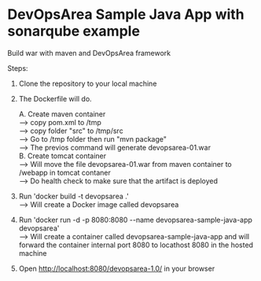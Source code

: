 # DevOpsArea Sample Java App with sonarqube example
Build war with maven and DevOpsArea framework

Steps:

1. Clone the repository to your local machine
2. The Dockerfile will do.

   A. Create maven container <br />
      --> copy pom.xml to /tmp <br />
      --> copy folder "src" to /tmp/src <br />
      --> Go to /tmp folder then run "mvn package"<br />
      --> The previos command will generate devopsarea-01.war<br />
   B. Create tomcat container<br />
      --> Will move the file devopsarea-01.war from maven container to /webapp in tomcat contaner<br />
      --> Do health check to make sure that the artifact is deployed

3. Run 'docker build -t devopsarea .' <br />
      -->  Will create a Docker image called devopsarea <br />
4. Run 'docker run -d -p 8080:8080 --name devopsarea-sample-java-app devopsarea' <br />
      -->  Will create a container called devopsarea-sample-java-app and will forward the container internal port 8080 to locathost 8080 in the hosted machine 
 
5. Open [http://localhost:8080/devopsarea-1.0/](http://localhost:8080/devopsarea-1.0/) in your browser
